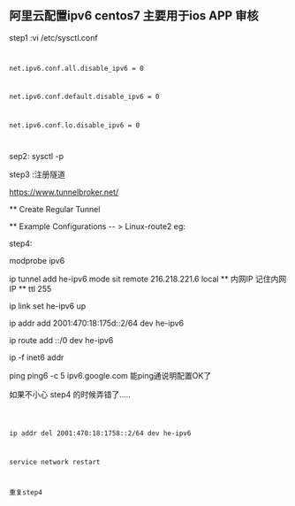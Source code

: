 ## 阿里云配置ipv6 centos7 主要用于ios APP 审核

step1 :vi /etc/sysctl.conf

<code>
<p>net.ipv6.conf.all.disable_ipv6 = 0</p>
<p>net.ipv6.conf.default.disable_ipv6 = 0</p>
<p>net.ipv6.conf.lo.disable_ipv6 = 0</p>
</code>

sep2: sysctl -p

step3 :注册隧道

https://www.tunnelbroker.net/

  ** Create Regular Tunnel
  
  ** Example Configurations -- > Linux-route2
  eg:
  
step4:

<p> modprobe ipv6 </p>
<p> ip tunnel add he-ipv6 mode sit remote 216.218.221.6 local ** 内网IP 记住内网IP ** ttl 255 </p>
<p> ip link set he-ipv6 up </p>
<p> ip addr add 2001:470:18:175d::2/64 dev he-ipv6 </p>
<p> ip route add ::/0 dev he-ipv6 </p>
<p> ip -f inet6 addr </p>

ping ping6 -c 5 ipv6.google.com 能ping通说明配置OK了


如果不小心 step4 的时候弄错了.....
 
 <code>
 
  ip addr del 2001:470:18:1758::2/64 dev he-ipv6
  
  service network restart
  
  重复step4
 
 </code>
  
  

